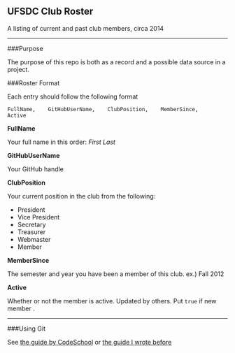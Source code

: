 UFSDC Club Roster
--------

A listing of current and past club members, circa 2014

-----------------------

###Purpose

The purpose of this repo is both as a record and a possible data source in a project.

###Roster Format

Each entry should follow the following format

    FullName,    GitHubUserName,    ClubPosition,    MemberSince,     Active
    
__FullName__

Your full name in this order: _First_ _Last_

__GitHubUserName__

Your GitHub handle

__ClubPosition__

Your current position in the club from the following:

- President
- Vice President
- Secretary
- Treasurer
- Webmaster
- Member


__MemberSince__

The semester and year you have been a member of this club.
ex.) Fall 2012

__Active__

Whether or not the member is active. Updated by others. Put `true` if new member
.

----------------------------------------

###Using Git

See [the guide by CodeSchool](https://try.github.io/levels/1/challenges/1) or [the guide I wrote before](https://github.com/uf-aggregator/AggreGatorRMC/tree/master/Getting_Started/Using_Git)

